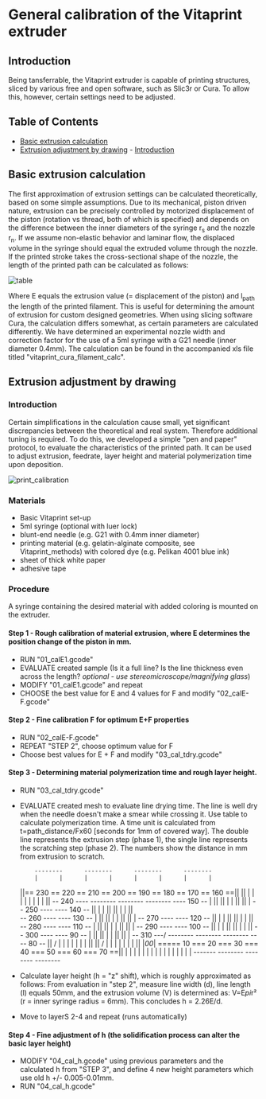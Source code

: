 # General calibration of the Vitaprint extruder

## Introduction
Being tansferrable, the Vitaprint extruder is capable of printing structures, sliced by various free and open software, such as Slic3r or Cura. To allow this, however, certain settings need to be adjusted.

## Table of Contents
- [Basic extrusion calculation](#CALC)
- [Extrusion adjustment by drawing](#DRAWING)
          - [Introduction](#intro)

## Basic extrusion calculation
The first approximation of extrusion settings can be calculated theoretically, based on some simple assumptions. Due to its mechanical, piston driven nature, extrusion can be precisely controlled by motorized displacement of the piston (rotation vs thread, both of which is specified) and depends on the difference between the inner diameters of the syringe r<sub>s</sub> and the nozzle r<sub>n</sub>. If we assume non-elastic behavior and laminar flow, the displaced volume in the syringe should equal the extruded volume through the nozzle. If the printed stroke takes the cross-sectional shape of the nozzle, the length of the printed path can be calculated as follows:

<img src="http://latex.codecogs.com/gif.latex?E%20%3D%20%5Cfrac%7Br_n%5E2%7D%7Br_s%5E2%7D%5Ccdot%20l_%7Bpath%7D" alt="table">

Where E equals the extrusion value (= displacement of the piston) and l<sub>path</sub> the length of the printed filament. This is useful for determining the amount of extrusion for custom designed geometries. When using slicing software Cura, the calculation differs somewhat, as certain parameters are calculated differently. We have determined an experimental nozzle width and correction factor for the use of a 5ml syringe with a G21 needle (inner diameter 0.4mm). The calculation can be found in the accompanied xls file titled "vitaprint_cura_filament_calc".

## Extrusion adjustment by drawing

### Introduction
Certain simplifications in the calculation cause small, yet significant discrepancies between the theoretical and real system. Therefore additional tuning is required. To do this, we developed a simple "pen and paper" protocol, to evaluate the characteristics of the printed path. It can be used to adjust extrusion, feedrate, layer height and material polymerization time upon deposition.

![print_calibration](https://user-images.githubusercontent.com/17159617/28752839-159b8c72-7529-11e7-91ac-bfe860c75512.png)

### Materials
- Basic Vitaprint set-up
- 5ml syringe (optional with luer lock)
- blunt-end needle (e.g. G21 with 0.4mm inner diameter)
- printing material (e.g. gelatin-alginate composite, see Vitaprint_methods) with colored dye (e.g. Pelikan 4001 blue ink)
- sheet of thick white paper
- adhesive tape

### Procedure
A syringe containing the desired material with added coloring is mounted on the extruder.

#### Step 1 - Rough calibration of material extrusion, where E determines the position change of the piston in mm.
- RUN "01_calE1.gcode"
- EVALUATE created sample (Is it a full line? Is the line thickness even across the length? *optional - use stereomicroscope/magnifying glass*)
- MODIFY "01_calE1.gcode" and repeat
- CHOOSE the best value for E and 4 values for F and modify "02_calE-F.gcode"

#### Step 2 - Fine calibration F for optimum E+F properties
- RUN "02_calE-F.gcode"
- REPEAT "STEP 2", choose optimum value for F
- Choose best values for E + F and modify "03_cal_tdry.gcode"

#### Step 3 - Determining material polymerization time and rough layer height.
- RUN "03_cal_tdry.gcode"
- EVALUATE created mesh to evaluate line drying time. The line is well dry when the needle doesn't make a smear while crossing it. Use table to calculate polymerization time. A time unit is calculated from t=path_distance/Fx60 [seconds for 1mm of covered way]. The double line represents the extrusion step (phase 1), the single line represents the scratching step (phase 2). The numbers show the distance in mm from extrusion to scratch.

          --------      --------      --------      --------
          |      |      |      |      |      |      |      |
    ||== 230 == 220 == 210 == 200 == 190 == 180 == 170 == 160 ==||
    ||    |      |      |      |      |      |      |      |    ||
-- 240 ----      --------      --------      --------      ---- 150 --
|   ||                                                          ||   |
|   ||                                                          ||   |
-- 250 ----                                                ---- 140 --
    ||    |                                                |    ||
    ||    |                                                |    ||   
-- 260 ----                                                ---- 130 --
|   ||                                                          ||   |
|   ||                                                          ||   |
-- 270 ----                                                ---- 120 --
    ||    |                                                |    ||
    ||    |                                                |    ||
-- 280 ----                                                ---- 110 --
|   ||                                                          ||   |
|   ||                                                          ||   |
-- 290 ----                                                ---- 100 --
    ||    |                                                |    ||
    ||    |                                                |    ||
-- 300 ----                                                ---- 90 --
|   ||                                                          ||   |
|   ||                                                          ||   |
-- 310 ---/      --------      --------      --------      ---- 80 --
    ||   /       |      |      |      |      |      |      |    ||
    ||  /        |      |      |      |      |      |      |    ||
  |_00_|   ===== 10 === 20 === 30 === 40 === 50 === 60 === 70 ==||
           |     |      |      |      |      |      |      |
           |     |      |      |      |      |      |      |
           -------      --------      --------      --------
-	Calculate layer height (h = "z" shift), which is roughly approximated as follows: From evaluation in "step 2", measure line width (d), line length (l) equals 50mm, and the extrusion volume (V) is determined as: V=E*pi*r² (r = inner syringe radius = 6mm). This concludes h = 2.26E/d.
-	Move to layerS 2-4 and repeat (runs automatically)

#### Step 4 - Fine adjustment of h (the solidification process can alter the basic layer height)
- MODIFY "04_cal_h.gcode" using previous parameters and the calculated h from "STEP 3", and define 4 new height parameters which use old h +/- 0.005-0.01mm.
- RUN "04_cal_h.gcode"
